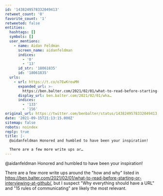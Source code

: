 ```yaml
---
id: '1438249578332049413'
retweet_count: '0'
favorite_count: '1'
retweeted: false
entities:
  hashtags: []
  symbols: []
  user_mentions:
    - name: Aidan Feldman
      screen_name: aidanfeldman
      indices:
        - '0'
        - '13'
      id_str: '18061835'
      id: '18061835'
  urls:
    - url: https://t.co/o7EwKreuMH
      expanded_url: >-
        https://ben.balter.com/2021/02/01/what-to-read-before-starting-or-interviewing-at-github/
      display_url: ben.balter.com/2021/02/01/wha…
      indices:
        - '133'
        - '156'
original_url: https://twitter.com/benbalter/status/1438249578332049413
date: '2021-09-15T21:13:15.000Z'
sitemap: false
robots: noindex
reply: true
title: |-
  @aidanfeldman Honored and humbled to have been your inspiration! 

  There are a few more write ups ar…
---
```


@aidanfeldman Honored and humbled to have been your inspiration! 

There are a few more write ups around the "how and why" listed in https://ben.balter.com/2021/02/01/what-to-read-before-starting-or-interviewing-at-github/, but I suspect "Why everything should have a URL" and "15 rules of communicating" are likely the most relevant.